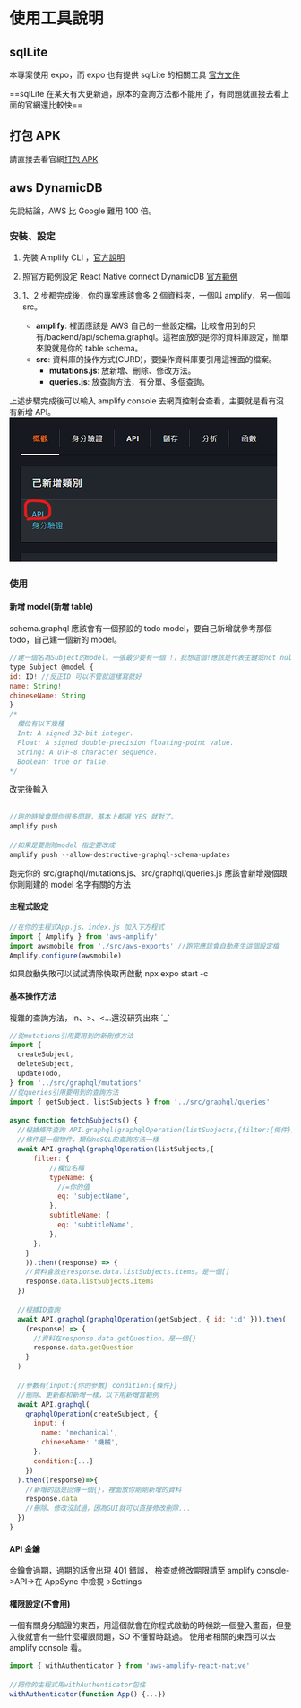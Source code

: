 # 使用工具說明

## sqlLite

本專案使用 expo，而 expo 也有提供 sqlLite 的相關工具
[官方文件](https://docs.expo.dev/versions/latest/sdk/sqlite/ 'SQLite')

==sqlLite 在某天有大更新過，原本的查詢方法都不能用了，有問題就直接去看上面的官網還比較快==

## 打包 APK

請直接去看官網[打包 APK](https://docs.expo.dev/build-reference/apk/)

## aws DynamicDB

先說結論，AWS 比 Google 難用 100 倍。

### 安裝、設定

1. 先裝 Amplify CLI ，[官方說明](https://docs.amplify.aws/cli/start/install/ '官方說明')
2. 照官方範例設定 React Native connect DynamicDB [官方範例](https://docs.aws.amazon.com/prescriptive-guidance/latest/patterns/build-a-serverless-react-native-mobile-app-by-using-aws-amplify.html '官方範例')
3. 1、2 步都完成後，你的專案應該會多 2 個資料夾，一個叫 amplify，另一個叫 src。

   - **amplify**: 裡面應該是 AWS 自己的一些設定檔，比較會用到的只有/backend/api/schema.graphql。這裡面放的是你的資料庫設定，簡單來說就是你的 table schema。
   - **src**: 資料庫的操作方式(CURD)，要操作資料庫要引用這裡面的檔案。
     - **mutations.js**: 放新增、刪除、修改方法。
     - **queries.js**: 放查詢方法，有分單、多個查詢。

上述步驟完成後可以輸入 amplify console 去網頁控制台查看，主要就是看有沒有新增 API。
![api](../assets\usedTools\AWSapi.png 'API啟用')

### 使用

#### 新增 model(新增 table)

schema.graphql 應該會有一個預設的 todo model，要自己新增就參考那個 todo，自己建一個新的 model。

```javascript
//建一個名為Subject的model。一張最少要有一個 !，我想這個!應該是代表主鍵或not null的意思。
type Subject @model {
id: ID! //反正ID 可以不管就這樣寫就好
name: String!
chineseName: String
}
/*
  欄位有以下幾種
  Int: A signed 32‐bit integer.
  Float: A signed double-precision floating-point value.
  String: A UTF‐8 character sequence.
  Boolean: true or false.
*/
```

改完後輸入

```javascript

//跑的時候會問你很多問題，基本上都選 YES 就對了。
amplify push

//如果是要刪除model 指定要改成
amplify push --allow-destructive-graphql-schema-updates
```

跑完你的 src/graphql/mutations.js、src/graphql/queries.js 應該會新增幾個跟你剛剛建的 model 名字有關的方法

#### 主程式設定

```javascript
//在你的主程式App.js、index.js 加入下方程式
import { Amplify } from 'aws-amplify'
import awsmobile from './src/aws-exports' //跑完應該會自動產生這個設定檔
Amplify.configure(awsmobile)
```

如果啟動失敗可以試試清除快取再啟動 npx expo start -c

#### 基本操作方法

複雜的查詢方法，in、>、<...還沒研究出來 ˊ_ˋ

```javascript
//從mutations引用要用到的新刪修方法
import {
  createSubject,
  deleteSubject,
  updateTodo,
} from '../src/graphql/mutations'
//從queries引用要用到的查詢方法
import { getSubject, listSubjects } from '../src/graphql/queries'

async function fetchSubjects() {
  //根據條件查詢 API.graphql(graphqlOperation(listSubjects,{filter:{條件}}))
  //條件是一個物件，類似noSQL的查詢方法一樣
  await API.graphql(graphqlOperation(listSubjects,{
      filter: {
          //欄位名稱
          typeName: {
            //=你的值
            eq: 'subjectName',
          },
          subtitleName: {
            eq: 'subtitleName',
          },
      },
    }
    )).then((response) => {
    //資料會放在response.data.listSubjects.items。是一個[]
    response.data.listSubjects.items
  })

  //根據ID查詢
  await API.graphql(graphqlOperation(getSubject, { id: 'id' })).then(
    (response) => {
      //資料在response.data.getQuestion。是一個{}
      response.data.getQuestion
    }
  )

  //參數有{input:{你的參數} condition:{條件}}
  //刪除、更新都和新增一樣，以下用新增當範例
  await API.graphql(
    graphqlOperation(createSubject, {
      input: {
        name: 'mechanical',
        chineseName: '機械',
      },
      condition:{...}
    })
  ).then((response)=>{
    //新增的話是回傳一個{}，裡面放你剛剛新增的資料
    response.data
    //刪除、修改沒試過，因為GUI就可以直接修改刪除...
  })
}
```

#### API 金鑰

金鑰會過期，過期的話會出現 401 錯誤，
檢查或修改期限請至 amplify console->API->在 AppSync 中檢視->Settings

#### 權限設定(不會用)

一個有關身分驗證的東西，用這個就會在你程式啟動的時候跳一個登入畫面，但登入後就會有一些什麼權限問題，SO 不懂暫時跳過。
使用者相關的東西可以去 amplify console 看。

```javascript
import { withAuthenticator } from 'aws-amplify-react-native'

//把你的主程式用withAuthenticator包住
withAuthenticator(function App() {...})

```
